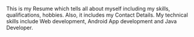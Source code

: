 This is my Resume which tells all about myself including my skills, qualifications, hobbies. Also, it includes my Contact Details.
My technical skills include Web development, Android App development and Java Developer.
